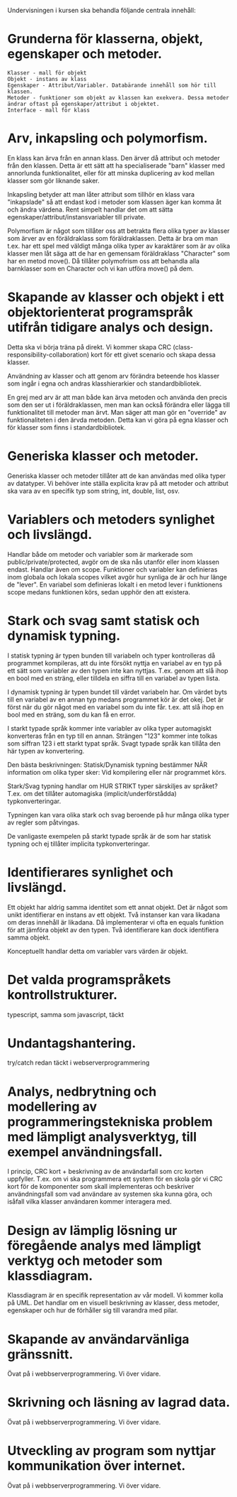 Undervisningen i kursen ska behandla följande centrala innehåll:

# Grunderna för klasserna, objekt, egenskaper och metoder.

    Klasser - mall för objekt
    Objekt - instans av klass
    Egenskaper - Attribut/Variabler. Databärande innehåll som hör till klassen.
    Metoder - funktioner som objekt av klassen kan exekvera. Dessa metoder ändrar oftast på egenskaper/attribut i objektet.
    Interface - mall för klass

# Arv, inkapsling och polymorfism.

En klass kan ärva från en annan klass. Den ärver då attribut och metoder från den klassen. Detta är ett sätt att ha specialiserade "barn" klasser med annorlunda funktionalitet, eller för att minska duplicering av kod mellan klasser som gör liknande saker.

Inkapsling betyder att man låter attribut som tillhör en klass vara "inkapslade" så att endast kod i metoder som klassen äger kan komma åt och ändra värdena. Rent simpelt handlar det om att sätta egenskaper/attribut/instansvariabler till private.

Polymorfism är något som tillåter oss att betrakta flera olika typer av klasser som ärver av en föräldraklass som föräldraklassen. Detta är bra om man t.ex. har ett spel med väldigt många olika typer av karaktärer som är av olika klasser men låt säga att de har en gemensam föräldraklass "Character" som har en metod move(). Då tillåter polymofrism oss att behandla alla barnklasser som en Character och vi kan utföra move() på dem.

# Skapande av klasser och objekt i ett objektorienterat programspråk utifrån tidigare analys och design.

Detta ska vi börja träna på direkt. Vi kommer skapa CRC (class-responsibility-collaboration) kort för ett givet scenario och skapa dessa klasser.

Användning av klasser och att genom arv förändra beteende hos klasser som ingår i egna och andras klasshierarkier och standardbibliotek.

En grej med arv är att man både kan ärva metoden och använda den precis som den ser ut i föräldraklassen, men man kan också förändra eller lägga till funktionalitet till metoder man ärvt. Man säger att man gör en "override" av funktionaliteten i den ärvda metoden. Detta kan vi göra på egna klasser och för klasser som finns i standardbibliotek.

# Generiska klasser och metoder.

Generiska klasser och metoder tillåter att de kan användas med olika typer av datatyper. Vi behöver inte ställa explicita krav på att metoder och attribut ska vara av en specifik typ som string, int, double, list, osv.

# Variablers och metoders synlighet och livslängd.

Handlar både om metoder och variabler som är markerade som public/private/protected, avgör om de ska nås utanför eller inom klassen endast.
Handlar även om scope. Funktioner och variabler kan definieras inom globala och lokala scopes vilket avgör hur synliga de är och hur länge de "lever". En variabel som definieras lokalt i en metod lever i funktionens scope medans funktionen körs, sedan upphör den att existera.

# Stark och svag samt statisk och dynamisk typning.

I statisk typning är typen bunden till variabeln och typer kontrolleras då programmet kompileras, att du inte försökt nyttja en variabel av en typ på ett sätt som variabler av den typen inte kan nyttjas. T.ex. genom att slå ihop en bool med en sträng, eller tilldela en siffra till en variabel av typen lista.

I dynamisk typning är typen bundet till värdet variabeln har. Om värdet byts till en variabel av en annan typ medans programmet kör är det okej. Det är först när du gör något med en variabel som du inte får. t.ex. att slå ihop en bool med en sträng, som du kan få en error.

I starkt typade språk kommer inte variabler av olika typer automagiskt konverteras från en typ till en annan. Strängen "123" kommer inte tolkas som siffran 123 i ett starkt typat språk. Svagt typade språk kan tillåta den här typen av konvertering.

Den bästa beskrivningen:
Statisk/Dynamisk typning bestämmer NÄR information om olika typer sker: Vid kompilering eller när programmet körs.

Stark/Svag typning handlar om HUR STRIKT typer särskiljes av språket? T.ex. om det tillåter automagiska (implicit/underförstådda) typkonverteringar.

Typningen kan vara olika stark och svag beroende på hur många olika typer av regler som påtvingas.

De vanligaste exempelen på starkt typade språk är de som har statisk typning och ej tillåter implicita typkonverteringar.

# Identifierares synlighet och livslängd.

Ett objekt har aldrig samma identitet som ett annat objekt. Det är något som unikt identifierar en instans av ett objekt. Två instanser kan vara likadana om deras innehåll är likadana. Då implementerar vi ofta en equals funktion för att jämföra objekt av den typen. Två identifierare kan dock identifiera samma objekt.

Konceptuellt handlar detta om variabler vars värden är objekt.

# Det valda programspråkets kontrollstrukturer.

typescript, samma som javascript, täckt

# Undantagshantering.

try/catch redan täckt i webserverprogrammering

# Analys, nedbrytning och modellering av programmeringstekniska problem med lämpligt analysverktyg, till exempel användningsfall.

I princip, CRC kort + beskrivning av de användarfall som crc korten uppfyller. T.ex. om vi ska programmera ett system för en skola gör vi CRC kort för de komponenter som skall implementeras och beskriver användningsfall som vad användare av systemen ska kunna göra, och isåfall vilka klasser användaren kommer interagera med.

# Design av lämplig lösning ur föregående analys med lämpligt verktyg och metoder som klassdiagram.

Klassdiagram är en specifik representation av vår modell. Vi kommer kolla på UML. Det handlar om en visuell beskrivning av klasser, dess metoder, egenskaper och hur de förhåller sig till varandra med pilar.

# Skapande av användarvänliga gränssnitt.

Övat på i webbserverprogrammering. Vi över vidare.

# Skrivning och läsning av lagrad data.

Övat på i webbserverprogrammering. Vi över vidare.

# Utveckling av program som nyttjar kommunikation över internet.

Övat på i webbserverprogrammering. Vi över vidare.
